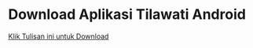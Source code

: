 # Download Aplikasi Tilawati Android 

[Klik Tulisan ini untuk Download](https://drive.google.com/uc?export=download&confirm=ErON&id=1CTKgFuYIkqPZDaoIMun_thH42uiafdlj)
